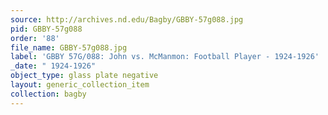 ```yaml
---
source: http://archives.nd.edu/Bagby/GBBY-57g088.jpg
pid: GBBY-57g088
order: '88'
file_name: GBBY-57g088.jpg
label: 'GBBY 57G/088: John vs. McManmon: Football Player - 1924-1926'
_date: " 1924-1926"
object_type: glass plate negative
layout: generic_collection_item
collection: bagby
---
```

